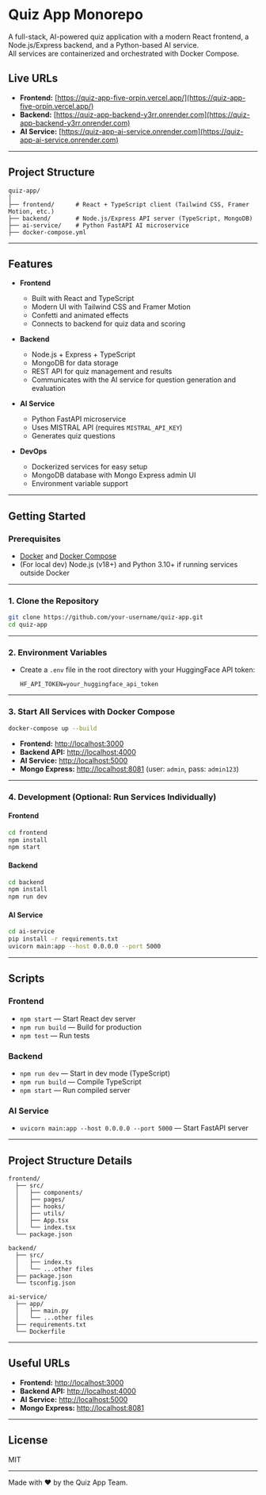 # Quiz App Monorepo

A full-stack, AI-powered quiz application with a modern React frontend, a Node.js/Express backend, and a Python-based AI service.  
All services are containerized and orchestrated with Docker Compose.

## Live URLs
- **Frontend:** [https://quiz-app-five-orpin.vercel.app/](https://quiz-app-five-orpin.vercel.app/)
- **Backend:** [https://quiz-app-backend-y3rr.onrender.com](https://quiz-app-backend-y3rr.onrender.com)
- **AI Service:** [https://quiz-app-ai-service.onrender.com](https://quiz-app-ai-service.onrender.com)

---

## Project Structure

```
quiz-app/
│
├── frontend/      # React + TypeScript client (Tailwind CSS, Framer Motion, etc.)
├── backend/       # Node.js/Express API server (TypeScript, MongoDB)
├── ai-service/    # Python FastAPI AI microservice
├── docker-compose.yml
```

---

## Features

- **Frontend**
  - Built with React and TypeScript
  - Modern UI with Tailwind CSS and Framer Motion
  - Confetti and animated effects
  - Connects to backend for quiz data and scoring

- **Backend**
  - Node.js + Express + TypeScript
  - MongoDB for data storage
  - REST API for quiz management and results
  - Communicates with the AI service for question generation and evaluation

- **AI Service**
  - Python FastAPI microservice
  - Uses MISTRAL API (requires `MISTRAL_API_KEY`)
  - Generates quiz questions

- **DevOps**
  - Dockerized services for easy setup
  - MongoDB database with Mongo Express admin UI
  - Environment variable support

---

## Getting Started

### Prerequisites

- [Docker](https://www.docker.com/) and [Docker Compose](https://docs.docker.com/compose/)
- (For local dev) Node.js (v18+) and Python 3.10+ if running services outside Docker

---

### 1. Clone the Repository

```sh
git clone https://github.com/your-username/quiz-app.git
cd quiz-app
```

---

### 2. Environment Variables

- Create a `.env` file in the root directory with your HuggingFace API token:
  ```
  HF_API_TOKEN=your_huggingface_api_token
  ```

---

### 3. Start All Services with Docker Compose

```sh
docker-compose up --build
```

- **Frontend:** [http://localhost:3000](http://localhost:3000)
- **Backend API:** [http://localhost:4000](http://localhost:4000)
- **AI Service:** [http://localhost:5000](http://localhost:5000)
- **Mongo Express:** [http://localhost:8081](http://localhost:8081) (user: `admin`, pass: `admin123`)

---

### 4. Development (Optional: Run Services Individually)

#### Frontend

```sh
cd frontend
npm install
npm start
```

#### Backend

```sh
cd backend
npm install
npm run dev
```

#### AI Service

```sh
cd ai-service
pip install -r requirements.txt
uvicorn main:app --host 0.0.0.0 --port 5000
```

---

## Scripts

### Frontend

- `npm start` — Start React dev server
- `npm run build` — Build for production
- `npm test` — Run tests

### Backend

- `npm run dev` — Start in dev mode (TypeScript)
- `npm run build` — Compile TypeScript
- `npm start` — Run compiled server

### AI Service

- `uvicorn main:app --host 0.0.0.0 --port 5000` — Start FastAPI server

---

## Project Structure Details

```
frontend/
  ├── src/
  │   ├── components/
  │   ├── pages/
  │   ├── hooks/
  │   ├── utils/
  │   ├── App.tsx
  │   └── index.tsx
  └── package.json

backend/
  ├── src/
  │   ├── index.ts
  │   └── ...other files
  ├── package.json
  └── tsconfig.json

ai-service/
  ├── app/
  │   ├── main.py
  │   └── ...other files
  ├── requirements.txt
  └── Dockerfile
```

---

## Useful URLs

- **Frontend:** [http://localhost:3000](http://localhost:3000)
- **Backend API:** [http://localhost:4000](http://localhost:4000)
- **AI Service:** [http://localhost:5000](http://localhost:5000)
- **Mongo Express:** [http://localhost:8081](http://localhost:8081)

---

## License

MIT

---

Made with ❤️ by the Quiz App Team.
